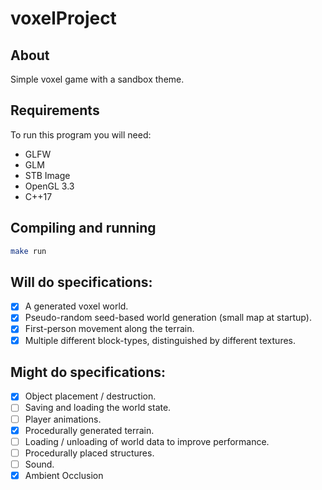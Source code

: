 # voxelProject

## About
Simple voxel game with a sandbox theme.

## Requirements
To run this program you will need:
- GLFW
- GLM
- STB Image
- OpenGL 3.3
- C++17

## Compiling and running
```bash
make run
```

## Will do specifications:
- [x] A generated voxel world.
- [x] Pseudo-random seed-based world generation (small map at startup).
- [x] First-person movement along the terrain.
- [x] Multiple different block-types, distinguished by different textures.

## Might do specifications:
- [x] Object placement / destruction.
- [ ] Saving and loading the world state.
- [ ] Player animations.
- [x] Procedurally generated terrain.
- [ ] Loading / unloading of world data to improve performance.
- [ ] Procedurally placed structures.
- [ ] Sound.
- [x] Ambient Occlusion

